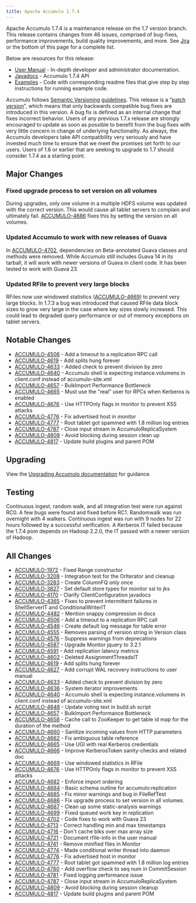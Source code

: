 ```yaml
---
title: Apache Accumulo 1.7.4
---
```


Apache Accumulo 1.7.4 is a maintenance release on the 1.7 version branch. This release contains changes from 46 issues, comprised of bug-fixes, 
performance improvements, build quality improvements, and more. See [Jira][JIRA_174] or the bottom of this page for a complete list.

Below are resources for this release:

* [User Manual][user_manual] - In-depth developer and administrator documentation.
* [Javadocs][javadoc] - Accumulo 1.7.4 API
* [Examples][examples] - Code with corresponding readme files that give step by step instructions for running example code.

Accumulo follows [Semantic Versioning][semver] [guidelines][guidelines].  This release is a  “[patch version][patch_version]”, which means that
only backwards compatible bug fixes are introduced in this version. A bug fix is defined as an internal change that fixes incorrect behavior. Users
of any previous 1.7.x release are strongly encouraged to update as soon as possible to benefit from the  bug fixes with very little concern in change
of underlying functionality.  As always, the Accumulo developers take API compatibility very seriously and have invested much time to ensure that we
meet the promises set forth to our users. Users of 1.6 or earlier that are seeking to upgrade to 1.7 should consider 1.7.4 as a starting point.

## Major Changes

### Fixed upgrade process to set version on all volumes

During upgrades, only one volume in a multiple HDFS volume was updated with the correct version. This would cause all tablet servers
to complain and ultimately fail. [ACCUMULO-4686] fixes this by setting the version on all volumes.

### Updated Accumulo to work with new releases of Guava

In [ACCUMULO-4702], dependencies on Beta-annotated Guava classes and methods were removed. While Accumulo still
includes Guava 14 in its tarball, it will work with newer versions of Guava in client code. It has been tested to work
with Guava 23.

### Updated RFile to prevent very large blocks

RFiles now use windowed statistics ([ACCUMULO-4669]) to prevent very large blocks.  In 1.7.3 a bug was introduced that
caused RFile data block sizes to grow very large in the case where key sizes slowly increased.  This could lead
to degraded query performance or out of memory exceptions on tablet servers.

## Notable Changes

* [ACCUMULO-4506] - Add a timeout to a replication RPC call
* [ACCUMULO-4619] - Add splits hung forever
* [ACCUMULO-4633] - Added check to prevent division by zero
* [ACCUMULO-4640] - Accumulo shell is expecting instance.volumens in client.conf instead of accumulo-site.xml
* [ACCUMULO-4657] - BulkImport Performance Bottleneck
* [ACCUMULO-4665] - Must use the "real" user for RPCs when Kerberos is enabled
* [ACCUMULO-4676] - Use HTTPOnly flags in monitor to prevent XSS attacks
* [ACCUMULO-4776] - Fix advertised host in monitor
* [ACCUMULO-4777] - Root tablet got spammed with 1.8 million log entries
* [ACCUMULO-4787] - Close input stream in AccumuloReplicaSystem
* [ACCUMULO-4809] - Avoid blocking during session clean up
* [ACCUMULO-4817] - Update build plugins and parent POM

## Upgrading

View the [Upgrading Accumulo documentation][upgrade] for guidance.

## Testing

Continuous ingest, random walk, and all integration test were run against RC0.
A few bugs were found and fixed before RC1.  Randomwalk was run overnight with
4 walkers.  Continuous ingest was run with 9 nodes for 22 hours followed by a
successful verification.  A Kerberos IT failed because the 1.7.4 pom depends
on Hadoop 2.2.0, the IT passed with a newer version of Hadoop.

## All Changes

* [ACCUMULO-1972] - Fixed Range constructor
* [ACCUMULO-3208] - Integration test for the OrIterator and cleanup
* [ACCUMULO-3283] - Create ColumnFQ only once
* [ACCUMULO-3827] - Set default store types for monitor ssl to jks
* [ACCUMULO-4170] - Clarify ClientConfiguration javadocs
* [ACCUMULO-4365] - Fixes to prevent intermittent failures in ShellServerIT and ConditionalWriterIT
* [ACCUMULO-4482] - Mention snappy compression in docs
* [ACCUMULO-4506] - Add a timeout to a replication RPC call
* [ACCUMULO-4546] - Create default log message for table error
* [ACCUMULO-4555] - Removes parsing of version string in Version class
* [ACCUMULO-4576] - Suppress warnings from deprecations
* [ACCUMULO-4587] - Upgrade Monitor jquery to 3.2.1
* [ACCUMULO-4591] - Add replication latency metrics
* [ACCUMULO-4602] - Deleted AssignmentThreadsIT
* [ACCUMULO-4619] - Add splits hung forever
* [ACCUMULO-4627] - Add corrupt WAL recovery instructions to user manual
* [ACCUMULO-4633] - Added check to prevent division by zero
* [ACCUMULO-4636] - System iterator improvements
* [ACCUMULO-4640] - Accumulo shell is expecting instance.volumens in client.conf instead of accumulo-site.xml
* [ACCUMULO-4648] - Update voting text in build.sh script
* [ACCUMULO-4657] - BulkImport Performance Bottleneck
* [ACCUMULO-4658] - Cache call to ZooKeeper to get table id map for the duration of the method
* [ACCUMULO-4660] - Sanitize incoming values from HTTP parameters
* [ACCUMULO-4662] - Fix ambiguous table reference
* [ACCUMULO-4665] - Use UGI with real Kerberos credentials
* [ACCUMULO-4666] - Improve KerberosToken sanity-checks and related doc
* [ACCUMULO-4669] - Use windowed statistics in RFile
* [ACCUMULO-4676] - Use HTTPOnly flags in monitor to prevent XSS attacks
* [ACCUMULO-4682] - Enforce import ordering
* [ACCUMULO-4684] - Basic schema outline for accumulo:replication
* [ACCUMULO-4685] - Fix minor warnings and bug in FileRefTest
* [ACCUMULO-4686] - Fix upgrade process to set version in all volumes.
* [ACCUMULO-4687] - Clean up some static-analysis warnings
* [ACCUMULO-4699] - Fixed queued work key in replication
* [ACCUMULO-4702] - Code fixes to work with Guava 23
* [ACCUMULO-4713] - Correct handling min and max timestamps
* [ACCUMULO-4716] - Don't cache blks over max array size
* [ACCUMULO-4721] - Document rfile-info in the user manual
* [ACCUMULO-4741] - Remove minified files in Monitor
* [ACCUMULO-4774] - Made conditional writer thread into daemon
* [ACCUMULO-4776] - Fix advertised host in monitor
* [ACCUMULO-4777] - Root tablet got spammed with 1.8 million log entries
* [ACCUMULO-4780] - Add overflow check to seq num in CommitSession
* [ACCUMULO-4781] - Fixed logging performance issue
* [ACCUMULO-4787] - Close input stream in AccumuloReplicaSystem
* [ACCUMULO-4809] - Avoid blocking during session cleanup
* [ACCUMULO-4817] - Update build plugins and parent POM

[JIRA_174]: https://issues.apache.org/jira/secure/ReleaseNote.jspa?projectId=12312121&version=12339577
[upgrade]: https://accumulo.apache.org/docs/2.0/administration/upgrading
[user_manual]: https://accumulo.apache.org/1.7/accumulo_user_manual.html
[javadoc]: https://accumulo.apache.org/1.7/apidocs/
[examples]: https://accumulo.apache.org/1.7/examples/
[semver]: http://semver.org/
[guidelines]: https://github.com/apache/accumulo/blob/rel/1.7.4/README.md#api
[patch_version]: http://semver.org/#spec-item-6
[ACCUMULO-1972]: https://issues.apache.org/jira/browse/ACCUMULO-1972
[ACCUMULO-3208]: https://issues.apache.org/jira/browse/ACCUMULO-3208
[ACCUMULO-3283]: https://issues.apache.org/jira/browse/ACCUMULO-3283
[ACCUMULO-3827]: https://issues.apache.org/jira/browse/ACCUMULO-3827
[ACCUMULO-4170]: https://issues.apache.org/jira/browse/ACCUMULO-4170
[ACCUMULO-4365]: https://issues.apache.org/jira/browse/ACCUMULO-4365
[ACCUMULO-4482]: https://issues.apache.org/jira/browse/ACCUMULO-4482
[ACCUMULO-4506]: https://issues.apache.org/jira/browse/ACCUMULO-4506
[ACCUMULO-4546]: https://issues.apache.org/jira/browse/ACCUMULO-4546
[ACCUMULO-4555]: https://issues.apache.org/jira/browse/ACCUMULO-4555
[ACCUMULO-4576]: https://issues.apache.org/jira/browse/ACCUMULO-4576
[ACCUMULO-4587]: https://issues.apache.org/jira/browse/ACCUMULO-4587
[ACCUMULO-4591]: https://issues.apache.org/jira/browse/ACCUMULO-4591
[ACCUMULO-4602]: https://issues.apache.org/jira/browse/ACCUMULO-4602
[ACCUMULO-4619]: https://issues.apache.org/jira/browse/ACCUMULO-4619
[ACCUMULO-4627]: https://issues.apache.org/jira/browse/ACCUMULO-4627
[ACCUMULO-4633]: https://issues.apache.org/jira/browse/ACCUMULO-4633
[ACCUMULO-4636]: https://issues.apache.org/jira/browse/ACCUMULO-4636
[ACCUMULO-4640]: https://issues.apache.org/jira/browse/ACCUMULO-4640
[ACCUMULO-4648]: https://issues.apache.org/jira/browse/ACCUMULO-4648
[ACCUMULO-4657]: https://issues.apache.org/jira/browse/ACCUMULO-4657
[ACCUMULO-4658]: https://issues.apache.org/jira/browse/ACCUMULO-4658
[ACCUMULO-4660]: https://issues.apache.org/jira/browse/ACCUMULO-4660
[ACCUMULO-4662]: https://issues.apache.org/jira/browse/ACCUMULO-4662
[ACCUMULO-4665]: https://issues.apache.org/jira/browse/ACCUMULO-4665
[ACCUMULO-4666]: https://issues.apache.org/jira/browse/ACCUMULO-4666
[ACCUMULO-4669]: https://issues.apache.org/jira/browse/ACCUMULO-4669
[ACCUMULO-4676]: https://issues.apache.org/jira/browse/ACCUMULO-4676
[ACCUMULO-4682]: https://issues.apache.org/jira/browse/ACCUMULO-4682
[ACCUMULO-4684]: https://issues.apache.org/jira/browse/ACCUMULO-4684
[ACCUMULO-4685]: https://issues.apache.org/jira/browse/ACCUMULO-4685
[ACCUMULO-4686]: https://issues.apache.org/jira/browse/ACCUMULO-4686
[ACCUMULO-4687]: https://issues.apache.org/jira/browse/ACCUMULO-4687
[ACCUMULO-4699]: https://issues.apache.org/jira/browse/ACCUMULO-4699
[ACCUMULO-4702]: https://issues.apache.org/jira/browse/ACCUMULO-4702
[ACCUMULO-4713]: https://issues.apache.org/jira/browse/ACCUMULO-4713
[ACCUMULO-4716]: https://issues.apache.org/jira/browse/ACCUMULO-4716
[ACCUMULO-4721]: https://issues.apache.org/jira/browse/ACCUMULO-4721
[ACCUMULO-4741]: https://issues.apache.org/jira/browse/ACCUMULO-4741
[ACCUMULO-4774]: https://issues.apache.org/jira/browse/ACCUMULO-4774
[ACCUMULO-4776]: https://issues.apache.org/jira/browse/ACCUMULO-4776
[ACCUMULO-4777]: https://issues.apache.org/jira/browse/ACCUMULO-4777
[ACCUMULO-4780]: https://issues.apache.org/jira/browse/ACCUMULO-4780
[ACCUMULO-4781]: https://issues.apache.org/jira/browse/ACCUMULO-4781
[ACCUMULO-4787]: https://issues.apache.org/jira/browse/ACCUMULO-4787
[ACCUMULO-4809]: https://issues.apache.org/jira/browse/ACCUMULO-4809
[ACCUMULO-4817]: https://issues.apache.org/jira/browse/ACCUMULO-4817

